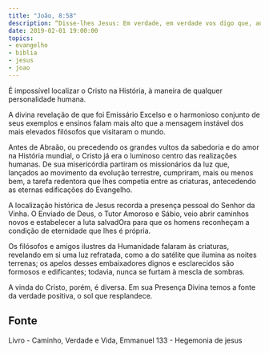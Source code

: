 ```yaml
---
title: "João, 8:58"
description: “Disse-lhes Jesus: Em verdade, em verdade vos digo que, antes que Abraão existisse, eu sou.”
date: 2019-02-01 19:00:00
topics: 
- evangelho
- biblia
- jesus
- joao
---
```


É impossível localizar o Cristo na História, à maneira de qualquer
personalidade humana.

A divina revelação de que foi Emissário Excelso e o harmonioso conjunto
de seus exemplos e ensinos falam mais alto que a mensagem instável dos
mais elevados filósofos que visitaram o mundo.

Antes de Abraão, ou precedendo os grandes vultos da sabedoria e do
amor na História mundial, o Cristo já era o luminoso centro das realizaçôes
humanas. De sua misericórdia partiram os missionários da luz que, lançados
ao movimento da evolução terrestre, cumpriram, mais ou menos bem, a tarefa
redentora que lhes competia entre as criaturas, antecedendo as eternas
edificações do Evangelho.

A localização histórica de Jesus recorda a presença pessoal do Senhor da
Vinha. O Enviado de Deus, o Tutor Amoroso e Sábio, veio abrir caminhos
novos e estabelecer a luta salvadOra para que os homens reconheçam a
condição de eternidade que lhes é própria.

Os filósofos e amigos ilustres da Humanidade falaram às criaturas,
revelando em si uma luz refratada, como a do satélite que ilumina as noites
terrenas; os apelos desses embaixadores dignos e esclarecidos são formosos
e edificantes; todavia, nunca se furtam à mescla de sombras.

A vinda do Cristo, porém, é diversa. Em sua Presença Divina temos a fonte
da verdade positiva, o sol que resplandece.


## Fonte
Livro - Caminho, Verdade e Vida, Emmanuel
133 - Hegemonia de jesus
